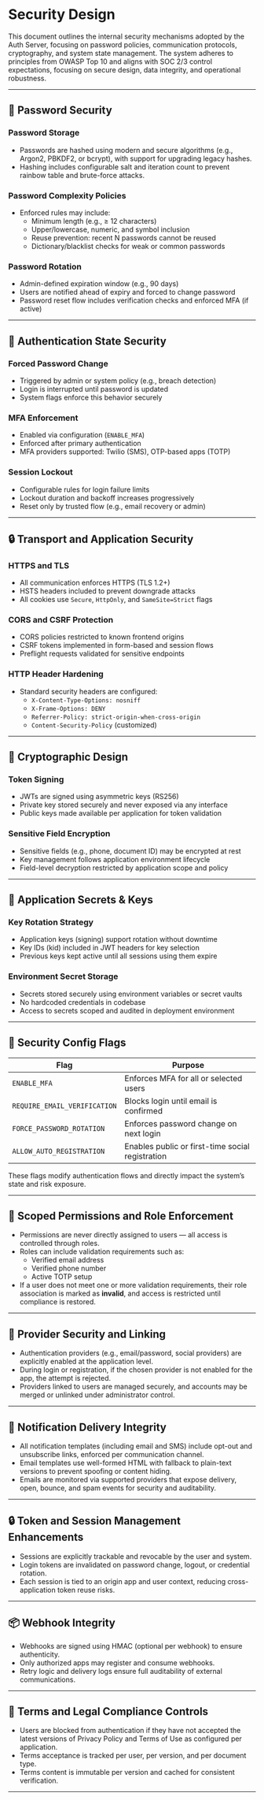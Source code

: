 # Security Design

This document outlines the internal security mechanisms adopted by the Auth Server, focusing on password policies, communication protocols, cryptography, and system state management. The system adheres to principles from OWASP Top 10 and aligns with SOC 2/3 control expectations, focusing on secure design, data integrity, and operational robustness.

---

## 🔑 Password Security

### Password Storage
- Passwords are hashed using modern and secure algorithms (e.g., Argon2, PBKDF2, or bcrypt), with support for upgrading legacy hashes.
- Hashing includes configurable salt and iteration count to prevent rainbow table and brute-force attacks.

### Password Complexity Policies
- Enforced rules may include:
  - Minimum length (e.g., ≥ 12 characters)
  - Upper/lowercase, numeric, and symbol inclusion
  - Reuse prevention: recent N passwords cannot be reused
  - Dictionary/blacklist checks for weak or common passwords

### Password Rotation
- Admin-defined expiration window (e.g., 90 days)
- Users are notified ahead of expiry and forced to change password
- Password reset flow includes verification checks and enforced MFA (if active)

---

## 🔐 Authentication State Security

### Forced Password Change
- Triggered by admin or system policy (e.g., breach detection)
- Login is interrupted until password is updated
- System flags enforce this behavior securely

### MFA Enforcement
- Enabled via configuration (`ENABLE_MFA`)
- Enforced after primary authentication
- MFA providers supported: Twilio (SMS), OTP-based apps (TOTP)

### Session Lockout
- Configurable rules for login failure limits
- Lockout duration and backoff increases progressively
- Reset only by trusted flow (e.g., email recovery or admin)

---

## 🔒 Transport and Application Security

### HTTPS and TLS
- All communication enforces HTTPS (TLS 1.2+)
- HSTS headers included to prevent downgrade attacks
- All cookies use `Secure`, `HttpOnly`, and `SameSite=Strict` flags

### CORS and CSRF Protection
- CORS policies restricted to known frontend origins
- CSRF tokens implemented in form-based and session flows
- Preflight requests validated for sensitive endpoints

### HTTP Header Hardening
- Standard security headers are configured:
  - `X-Content-Type-Options: nosniff`
  - `X-Frame-Options: DENY`
  - `Referrer-Policy: strict-origin-when-cross-origin`
  - `Content-Security-Policy` (customized)

---

## 🔐 Cryptographic Design

### Token Signing
- JWTs are signed using asymmetric keys (RS256)
- Private key stored securely and never exposed via any interface
- Public keys made available per application for token validation

### Sensitive Field Encryption
- Sensitive fields (e.g., phone, document ID) may be encrypted at rest
- Key management follows application environment lifecycle
- Field-level decryption restricted by application scope and policy

---

## 🔏 Application Secrets & Keys

### Key Rotation Strategy
- Application keys (signing) support rotation without downtime
- Key IDs (kid) included in JWT headers for key selection
- Previous keys kept active until all sessions using them expire

### Environment Secret Storage
- Secrets stored securely using environment variables or secret vaults
- No hardcoded credentials in codebase
- Access to secrets scoped and audited in deployment environment

---

## 🧠 Security Config Flags

| Flag                      | Purpose                                           |
|---------------------------|---------------------------------------------------|
| `ENABLE_MFA`              | Enforces MFA for all or selected users           |
| `REQUIRE_EMAIL_VERIFICATION` | Blocks login until email is confirmed          |
| `FORCE_PASSWORD_ROTATION` | Enforces password change on next login           |
| `ALLOW_AUTO_REGISTRATION` | Enables public or first-time social registration |

These flags modify authentication flows and directly impact the system’s state and risk exposure.

---

## 🔐 Scoped Permissions and Role Enforcement

- Permissions are never directly assigned to users — all access is controlled through roles.
- Roles can include validation requirements such as:
  - Verified email address
  - Verified phone number
  - Active TOTP setup
- If a user does not meet one or more validation requirements, their role association is marked as **invalid**, and access is restricted until compliance is restored.

---

## 🔑 Provider Security and Linking

- Authentication providers (e.g., email/password, social providers) are explicitly enabled at the application level.
- During login or registration, if the chosen provider is not enabled for the app, the attempt is rejected.
- Providers linked to users are managed securely, and accounts may be merged or unlinked under administrator control.

---

## 🔏 Notification Delivery Integrity

- All notification templates (including email and SMS) include opt-out and unsubscribe links, enforced per communication channel.
- Email templates use well-formed HTML with fallback to plain-text versions to prevent spoofing or content hiding.
- Emails are monitored via supported providers that expose delivery, open, bounce, and spam events for security and auditability.

---

## 🔒 Token and Session Management Enhancements

- Sessions are explicitly trackable and revocable by the user and system.
- Login tokens are invalidated on password change, logout, or credential rotation.
- Each session is tied to an origin app and user context, reducing cross-application token reuse risks.

---

## 📦 Webhook Integrity

- Webhooks are signed using HMAC (optional per webhook) to ensure authenticity.
- Only authorized apps may register and consume webhooks.
- Retry logic and delivery logs ensure full auditability of external communications.

---

## 📘 Terms and Legal Compliance Controls

- Users are blocked from authentication if they have not accepted the latest versions of Privacy Policy and Terms of Use as configured per application.
- Terms acceptance is tracked per user, per version, and per document type.
- Terms content is immutable per version and cached for consistent verification.

---
